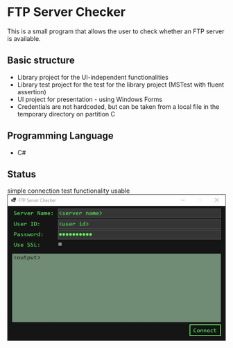 # FTP Server Checker
This is a small program that allows the user to check whether an FTP server is available. 

## Basic structure
- Library project for the UI-independent functionalities
- Library test project for the test for the library project (MSTest with fluent assertion)
- UI project for presentation - using Windows Forms
- Credentials are not hardcoded, but can be taken from a local file in the temporary directory on partition C

## Programming Language
- C#

## Status
simple connection test functionality usable
![FTP Server Checker Main Form](/README-Images/MainForm.jpg?raw=true "FTP Server Checker")